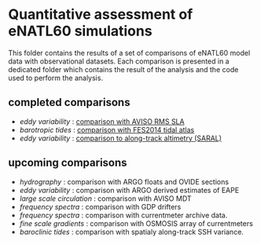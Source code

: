 # Quantitative assessment of eNATL60 simulations

This folder contains the results of a set of comparisons of eNATL60 model data with observational datasets. Each comparison is presented in a dedicated folder which contains the result of the analysis and the code used to perform the analysis. 

## completed comparisons
  - *eddy variability* :  [comparison with AVISO RMS SLA](./mesoscale-variability/README.md)
  - *barotropic tides* : [comparison with FES2014 tidal atlas](./barotropic-tide/README.md)
  - *eddy variability* : [comparison to along-track altimetry (SARAL)](./along-track_spectra)
  
## upcoming comparisons
  - *hydrography* : comparison with ARGO floats and OVIDE sections
  - *eddy variability* : comparison with ARGO derived estimates of EAPE
  - *large scale circulation* : comparison with AVISO MDT
  - *frequency spectra* : comparison with GDP drifters 
  - *frequency spectra* : comparison with currentmeter archive data. 
  - *fine scale gradients* : comparison with OSMOSIS array of currentmeters
  - *baroclinic tides* : comparison with spatialy along-track SSH variance. 
